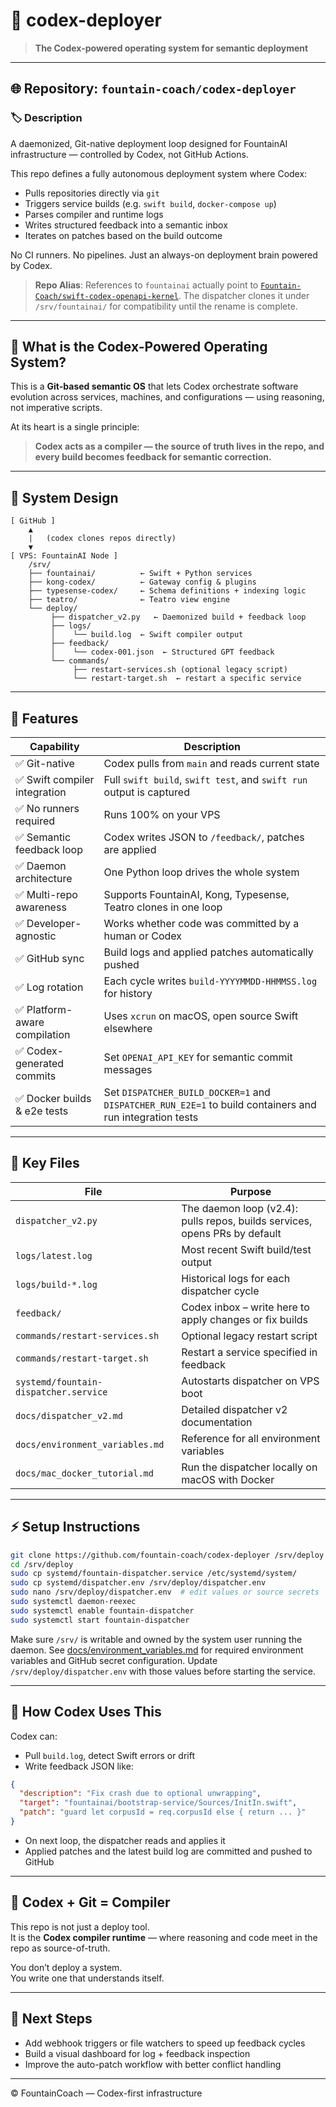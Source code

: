 # 🧠 codex-deployer

> **The Codex-powered operating system for semantic deployment**

---

## 🌐 Repository: `fountain-coach/codex-deployer`

### 🏷️ Description

A daemonized, Git-native deployment loop designed for FountainAI infrastructure — controlled by Codex, not GitHub Actions.

This repo defines a fully autonomous deployment system where Codex:
- Pulls repositories directly via `git`
- Triggers service builds (e.g. `swift build`, `docker-compose up`)
- Parses compiler and runtime logs
- Writes structured feedback into a semantic inbox
- Iterates on patches based on the build outcome

No CI runners. No pipelines. Just an always-on deployment brain powered by Codex.

> **Repo Alias**: References to `fountainai` actually point to
> [`Fountain-Coach/swift-codex-openapi-kernel`](https://github.com/Fountain-Coach/swift-codex-openapi-kernel).
> The dispatcher clones it under `/srv/fountainai/` for compatibility until the
> rename is complete.

---

## 🧠 What is the Codex-Powered Operating System?

This is a **Git-based semantic OS** that lets Codex orchestrate software evolution across services, machines, and configurations — using reasoning, not imperative scripts.

At its heart is a single principle:

> **Codex acts as a compiler — the source of truth lives in the repo, and every build becomes feedback for semantic correction.**

---

## 🧩 System Design

```
[ GitHub ]
    ▲
    |   (codex clones repos directly)
    ▼
[ VPS: FountainAI Node ]
    /srv/
    ├── fountainai/          ← Swift + Python services
    ├── kong-codex/          ← Gateway config & plugins
    ├── typesense-codex/     ← Schema definitions + indexing logic
    ├── teatro/              ← Teatro view engine
    └── deploy/
         ├── dispatcher_v2.py   ← Daemonized build + feedback loop
         ├── logs/
         │    └── build.log  ← Swift compiler output
         ├── feedback/
         │    └── codex-001.json  ← Structured GPT feedback
         └── commands/
              ├── restart-services.sh (optional legacy script)
              └── restart-target.sh  ← restart a specific service
```

---

## 🚀 Features

| Capability | Description |
|------------|-------------|
| ✅ Git-native | Codex pulls from `main` and reads current state |
| ✅ Swift compiler integration | Full `swift build`, `swift test`, and `swift run` output is captured |
| ✅ No runners required | Runs 100% on your VPS |
| ✅ Semantic feedback loop | Codex writes JSON to `/feedback/`, patches are applied |
| ✅ Daemon architecture | One Python loop drives the whole system |
| ✅ Multi-repo awareness | Supports FountainAI, Kong, Typesense, Teatro clones in one loop |
| ✅ Developer-agnostic | Works whether code was committed by a human or Codex |
| ✅ GitHub sync | Build logs and applied patches automatically pushed |
| ✅ Log rotation | Each cycle writes `build-YYYYMMDD-HHMMSS.log` for history |
| ✅ Platform-aware compilation | Uses `xcrun` on macOS, open source Swift elsewhere |
| ✅ Codex-generated commits | Set `OPENAI_API_KEY` for semantic commit messages |
| ✅ Docker builds & e2e tests | Set `DISPATCHER_BUILD_DOCKER=1` and `DISPATCHER_RUN_E2E=1` to build containers and run integration tests |

---

## 📂 Key Files

| File | Purpose |
|------|---------|
| `dispatcher_v2.py` | The daemon loop (v2.4): pulls repos, builds services, opens PRs by default |
| `logs/latest.log` | Most recent Swift build/test output |
| `logs/build-*.log` | Historical logs for each dispatcher cycle |
| `feedback/` | Codex inbox – write here to apply changes or fix builds |
| `commands/restart-services.sh` | Optional legacy restart script |
| `commands/restart-target.sh` | Restart a service specified in feedback |
| `systemd/fountain-dispatcher.service` | Autostarts dispatcher on VPS boot |
| `docs/dispatcher_v2.md` | Detailed dispatcher v2 documentation |
| `docs/environment_variables.md` | Reference for all environment variables |
| `docs/mac_docker_tutorial.md` | Run the dispatcher locally on macOS with Docker |

---

## ⚡ Setup Instructions

```bash
git clone https://github.com/fountain-coach/codex-deployer /srv/deploy
cd /srv/deploy
sudo cp systemd/fountain-dispatcher.service /etc/systemd/system/
sudo cp systemd/dispatcher.env /srv/deploy/dispatcher.env
sudo nano /srv/deploy/dispatcher.env  # edit values or source secrets
sudo systemctl daemon-reexec
sudo systemctl enable fountain-dispatcher
sudo systemctl start fountain-dispatcher
```

Make sure `/srv/` is writable and owned by the system user running the daemon.
See [docs/environment_variables.md](docs/environment_variables.md) for required
environment variables and GitHub secret configuration. Update
`/srv/deploy/dispatcher.env` with those values before starting the service.

---

## 🧠 How Codex Uses This

Codex can:

- Pull `build.log`, detect Swift errors or drift
- Write feedback JSON like:

```json
{
  "description": "Fix crash due to optional unwrapping",
  "target": "fountainai/bootstrap-service/Sources/InitIn.swift",
  "patch": "guard let corpusId = req.corpusId else { return ... }"
}
```

- On next loop, the dispatcher reads and applies it
- Applied patches and the latest build log are committed and pushed to GitHub

---

## 🧠 Codex + Git = Compiler

This repo is not just a deploy tool.  
It is the **Codex compiler runtime** — where reasoning and code meet in the repo as source-of-truth.

You don’t deploy a system.  
You write one that understands itself.

---

## 🏁 Next Steps

- Add webhook triggers or file watchers to speed up feedback cycles
- Build a visual dashboard for log + feedback inspection
- Improve the auto-patch workflow with better conflict handling

---

© FountainCoach — Codex-first infrastructure
